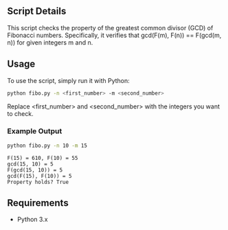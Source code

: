 ## Script Details

This script checks the property of the greatest common divisor (GCD) of Fibonacci numbers. 
Specifically, it verifies that gcd(F(m), F(n)) == F(gcd(m, n)) for given integers m and n.

## Usage

To use the script, simply run it with Python:

```bash
python fibo.py -n <first_number> -m <second_number>
```

Replace <first_number> and <second_number> with the integers you want to check.

### Example Output

```bash
python fibo.py -n 10 -m 15
```

```
F(15) = 610, F(10) = 55
gcd(15, 10) = 5
F(gcd(15, 10)) = 5
gcd(F(15), F(10)) = 5
Property holds? True
```

## Requirements

- Python 3.x